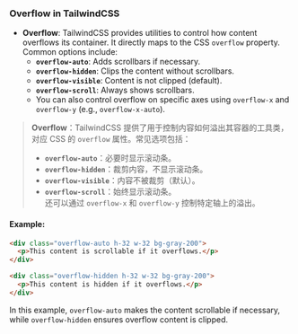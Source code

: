### Overflow in TailwindCSS

- **Overflow**: TailwindCSS provides utilities to control how content overflows its container. It directly maps to the CSS `overflow` property. Common options include:
  - **`overflow-auto`**: Adds scrollbars if necessary.
  - **`overflow-hidden`**: Clips the content without scrollbars.
  - **`overflow-visible`**: Content is not clipped (default).
  - **`overflow-scroll`**: Always shows scrollbars.
  - You can also control overflow on specific axes using `overflow-x` and `overflow-y` (e.g., `overflow-x-auto`).

> **Overflow**：TailwindCSS 提供了用于控制内容如何溢出其容器的工具类，对应 CSS 的 `overflow` 属性。常见选项包括：  
> - **`overflow-auto`**：必要时显示滚动条。  
> - **`overflow-hidden`**：裁剪内容，不显示滚动条。  
> - **`overflow-visible`**：内容不被裁剪（默认）。  
> - **`overflow-scroll`**：始终显示滚动条。  
> 还可以通过 `overflow-x` 和 `overflow-y` 控制特定轴上的溢出。

#### Example:

```html
<div class="overflow-auto h-32 w-32 bg-gray-200">
  <p>This content is scrollable if it overflows.</p>
</div>

<div class="overflow-hidden h-32 w-32 bg-gray-200">
  <p>This content is hidden if it overflows.</p>
</div>
```

In this example, `overflow-auto` makes the content scrollable if necessary, while `overflow-hidden` ensures overflow content is clipped.